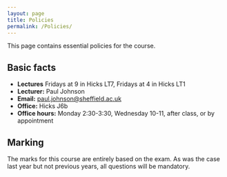 ```yaml
---
layout: page
title: Policies
permalink: /Policies/
---
```


This page contains essential policies for the course.  


Basic facts
------
 - **Lectures** Fridays at 9 in Hicks LT7, Fridays at 4 in Hicks LT1
- **Lecturer:** Paul Johnson
 - **Email:** paul.johnson@sheffield.ac.uk
 - **Office:** Hicks J6b  
 - **Office hours:** Monday 2:30-3:30, Wednesday 10-11, after class, or by appointment


Marking
-------

The marks for this course are entirely based on the exam.  As was the case last year but not previous years, all questions will be mandatory.



